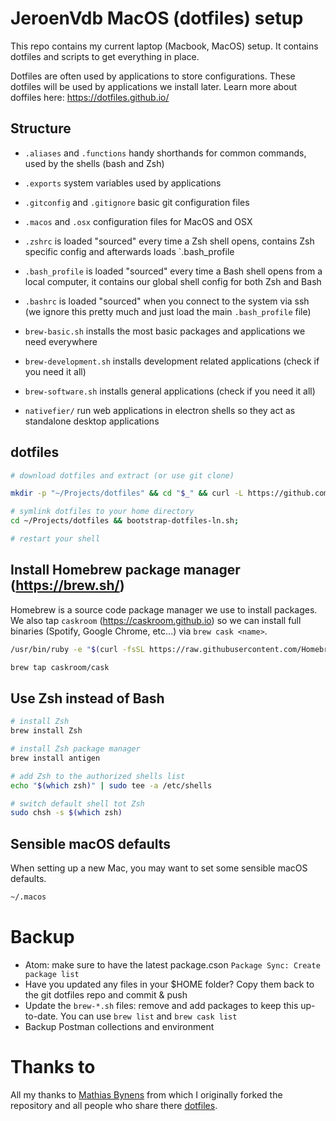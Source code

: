 # JeroenVdb MacOS (dotfiles) setup

This repo contains my current laptop (Macbook, MacOS) setup. It contains dotfiles and scripts to get everything in place.

Dotfiles are often used by applications to store configurations. These dotfiles will be used by applications we install later.
Learn more about doffiles here: https://dotfiles.github.io/

## Structure

- `.aliases` and `.functions` handy shorthands for common commands, used by the shells (bash and Zsh)
- `.exports` system variables used by applications
- `.gitconfig` and `.gitignore` basic git configuration files
- `.macos` and `.osx` configuration files for MacOS and OSX

- `.zshrc` is loaded "sourced" every time a Zsh shell opens, contains Zsh specific config and afterwards loads `.bash_profile
- `.bash_profile` is loaded "sourced" every time a Bash shell opens from a local computer, it contains our global shell config for both Zsh and Bash
- `.bashrc` is loaded "sourced" when you connect to the system via ssh (we ignore this pretty much and just load the main `.bash_profile` file)

- `brew-basic.sh` installs the most basic packages and applications we need everywhere
- `brew-development.sh` installs development related applications (check if you need it all)
- `brew-software.sh` installs general applications (check if you need it all)

- `nativefier/` run web applications in electron shells so they act as standalone desktop applications

## dotfiles

```bash
# download dotfiles and extract (or use git clone)

mkdir -p "~/Projects/dotfiles" && cd "$_" && curl -L https://github.com/jeroenvdb/dotfiles/tarball/master | tar -xzv --strip-components 1

# symlink dotfiles to your home directory
cd ~/Projects/dotfiles && bootstrap-dotfiles-ln.sh;

# restart your shell
```

## Install Homebrew package manager (https://brew.sh/)

Homebrew is a source code package manager we use to install packages. We also tap `caskroom` (https://caskroom.github.io) so we can install full binaries (Spotify, Google Chrome, etc...) via `brew cask <name>`.

```bash
/usr/bin/ruby -e "$(curl -fsSL https://raw.githubusercontent.com/Homebrew/install/master/install)"

brew tap caskroom/cask
```

## Use Zsh instead of Bash

```bash
# install Zsh
brew install Zsh

# install Zsh package manager
brew install antigen

# add Zsh to the authorized shells list
echo "$(which zsh)" | sudo tee -a /etc/shells

# switch default shell tot Zsh
sudo chsh -s $(which zsh)
```

## Sensible macOS defaults

When setting up a new Mac, you may want to set some sensible macOS defaults.

```bash
~/.macos
```

# Backup

- Atom: make sure to have the latest package.cson `Package Sync: Create package list`
- Have you updated any files in your $HOME folder? Copy them back to the git dotfiles repo and commit & push
- Update the `brew-*.sh` files: remove and add packages to keep this up-to-date. You can use `brew list` and `brew cask list`
- Backup Postman collections and environment

# Thanks to

All my thanks to [Mathias Bynens](https://mathiasbynens.be/) from which I originally forked the repository and all people who share there [dotfiles](https://dotfiles.github.io/).
